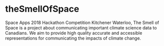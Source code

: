 # theSmellOfSpace
Space Apps 2018 Hackathon Competition Kitchener Waterloo,   The Smell of Space is a project about communicating important climate science data to Canadians. We aim to provide high quality accurate and accessible representations for communicating the impacts of climate change.

